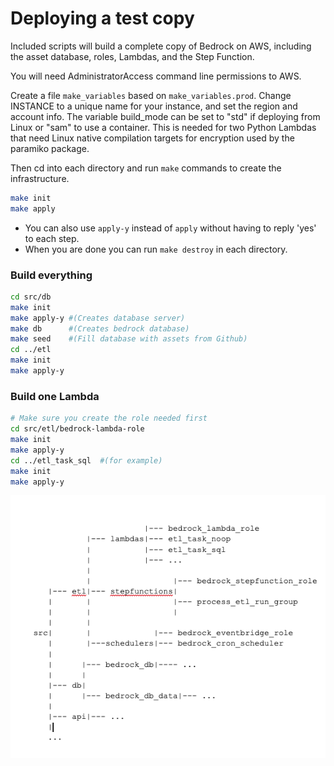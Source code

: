 # Deploying a test copy
Included scripts will build a complete copy of Bedrock on AWS, including the asset database, roles, Lambdas, and the Step Function.

You will need AdministratorAccess command line permissions to AWS.

Create a file `make_variables` based on `make_variables.prod`. Change INSTANCE to a unique name for your instance, and set the region and account info.
The variable build_mode can be set to "std" if deploying from Linux or "sam" to use a container. This is needed for two Python Lambdas that need Linux native compilation targets for encryption used by the paramiko package.

Then cd into each directory and run ```make``` commands to create the infrastructure.

```bash
make init
make apply
```
- You can also use ```apply-y``` instead of ```apply``` without having to reply 'yes' to each step.
- When you are done you can run ```make destroy``` in each directory.

### Build everything
```sh
cd src/db
make init
make apply-y #(Creates database server)
make db      #(Creates bedrock database)
make seed    #(Fill database with assets from Github)
cd ../etl
make init
make apply-y
```

### Build one Lambda
```sh
# Make sure you create the role needed first
cd src/etl/bedrock-lambda-role
make init
make apply-y
cd ../etl_task_sql  #(for example)
make init
make apply-y
```

![directory-structure](./docs/deployment-folders.png)

